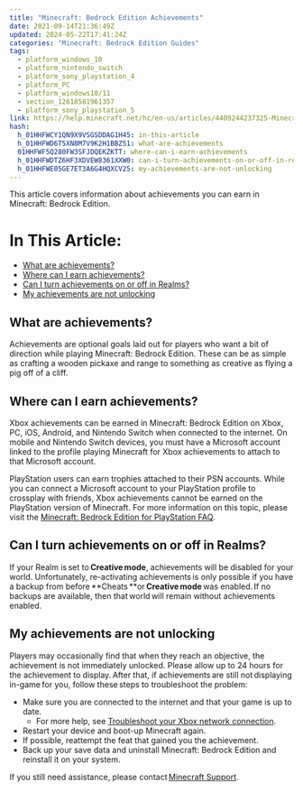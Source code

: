 ```yaml
---
title: "Minecraft: Bedrock Edition Achievements"
date: 2021-09-14T21:36:49Z
updated: 2024-05-22T17:41:24Z
categories: "Minecraft: Bedrock Edition Guides"
tags:
  - platform_windows_10
  - platform_nintendo_switch
  - platform_sony_playstation_4
  - platform_PC
  - platform_windows10/11
  - section_12618581961357
  - platform_sony_playstation_5
link: https://help.minecraft.net/hc/en-us/articles/4409244237325-Minecraft-Bedrock-Edition-Achievements
hash:
  h_01HHFWCY1QN9X9VSGSDDAG1H45: in-this-article
  h_01HHFWD6T5XN8M7V9K2H1BBZ51: what-are-achievements
  01HHFWF5Q280FW3SFJDQEKZKTT: where-can-i-earn-achievements
  h_01HHFWDTZ6HF3XDVEW8361XXW0: can-i-turn-achievements-on-or-off-in-realms
  h_01HHFWE05GE7ET3A6G4HQXCV25: my-achievements-are-not-unlocking
---
```


This article covers information about achievements you can earn in Minecraft: Bedrock Edition.

# In This Article:

- [What are achievements?](#what-are-achievements)
- [Where can I earn achievements?](#where-can-i-earn-achievements)
- [Can I turn achievements on or off in Realms?](#can-i-turn-achievements-on-or-off-in-realms)
- [My achievements are not unlocking](#my-achievements-are-not-unlocking)

## What are achievements?

Achievements are optional goals laid out for players who want a bit of direction while playing Minecraft: Bedrock Edition. These can be as simple as crafting a wooden pickaxe and range to something as creative as flying a pig off of a cliff.

## Where can I earn achievements?

Xbox achievements can be earned in Minecraft: Bedrock Edition on Xbox, PC, iOS, Android, and Nintendo Switch when connected to the internet. On mobile and Nintendo Switch devices, you must have a Microsoft account linked to the profile playing Minecraft for Xbox achievements to attach to that Microsoft account.

PlayStation users can earn trophies attached to their PSN accounts. While you can connect a Microsoft account to your PlayStation profile to crossplay with friends, Xbox achievements cannot be earned on the PlayStation version of Minecraft. For more information on this topic, please visit the [Minecraft: Bedrock Edition for PlayStation FAQ](../Minecraft-Bedrock-Edition-Technical/Minecraft-Bedrock-Edition-for-PlayStation-FAQ.md).

## Can I turn achievements on or off in Realms?

If your Realm is set to **Creative mode**, achievements will be disabled for your world. Unfortunately, re-activating achievements is only possible if you have a backup from before **Cheats **or **Creative mode** was enabled. If no backups are available, then that world will remain without achievements enabled.

## My achievements are not unlocking

Players may occasionally find that when they reach an objective, the achievement is not immediately unlocked. Please allow up to 24 hours for the achievement to display. After that, if achievements are still not displaying in-game for you, follow these steps to troubleshoot the problem:

- Make sure you are connected to the internet and that your game is up to date.
  - For more help, see [Troubleshoot your Xbox network connection](https://support.xbox.com/en-US/help/hardware-network/connect-network/xbox-one-network-connection).
- Restart your device and boot-up Minecraft again.
- If possible, reattempt the feat that gained you the achievement.
- Back up your save data and uninstall Minecraft: Bedrock Edition and reinstall it on your system.

If you still need assistance, please contact [Minecraft Support](https://aka.ms/Minecraft-Support).
